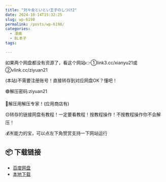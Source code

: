 ```yaml
---
title: "対々会といとい王子のしつけ2"
date: 2024-10-14T15:32:25
slug: wp-6198
permalink: /posts/wp-6198/
categories:
  - 漫画
  - BL本子
tags:

---
```


如果两个网盘都没有资源了，看这个网站👉①link3.cc/xianyu21或②vlink.cc/ziyuan21

(本站)不需要注册账号！直接转存到对应网盘OK？懂吧！

🟢解压密码:ziyuan21

🔵解压用解压专家！(应用商店有)

🟡转存的链接网盘有教程！一定要看教程！按教程操作！不按教程操作你不会解压！

💰🈶能力的宝，可以点左下角赞赏支持一下网站运行

## 📦 下载链接
- [百度网盘](https://blziyuan21.com/pay-download/6198?key=1d3770211d&down_id=0)
- [本地下载](https://blziyuan21.com/pay-download/6198?key=1d3770211d&down_id=1)

